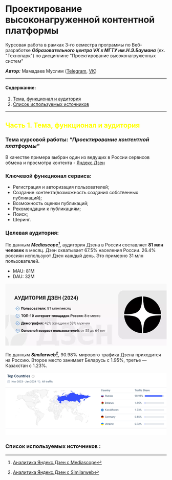 # Проектирование высоконагруженной контентной платформы
Курсовая работа в рамках 3-го семестра программы по Веб-разработке ***Образовательного центра VK x МГТУ им.Н.Э.Баумана*** (ex. "Технопарк") по дисциплине "Проектирование высоконагруженных систем"

***Автор:*** Мамадаев Муслим ([Telegram](https://t.me/muslimitsuhide), [VK](https://vk.com/muslimitsuhide))

---

#### Содержание:
1. [Тема, функционал и аудитория](#1)
2. [Список используемых источников](#2)
---

## <span style="color: yellow">Часть 1. Тема, функционал и аудитория</span><a name="1"></a>

### Тема курсовой работы: ***"Проектирование контентной платформы"***
В качестве примера выбран один из ведущих в России сервисов обмена и просмотра контента - [Яндекс.Дзен](https://dzen.ru/)

### Ключевой функционал сервиса:
- Регистрация и авторизация пользователей;
- Создание контента(возможность создания собственных публикаций);
- Возможность оценки публикаций;
- Рекомендации к публикациям;
- Поиск;
- Шеринг.

### Целевая аудитория:
По данным ***Mediascope[^1]***, аудитория Дзена в России составляет **81 млн человек** в месяц. Дзен охватывает 67.5% населения России. 26.4% россиян используют Дзен каждый день. Это примерно 31 млн пользователей. 

- MAU: 81М 
- DAU: 32М

![Аудитория Дзена](img/stat.png)

По данным ***Similarweb[^2]***, 90.98% мирового трафика Дзена приходится на Россию. Второе место занимает Беларусь с 1.95%, третье — Казахстан с 1.23%.

![Трафик Дзена](img/top.png)

### Список используемых источников <a name="2"></a>:
[^1]: [Аналитика Яндекс.Дзен с Mediascope](https://mediascope.net/data/)

[^2]: [Аналитика Яндекс.Дзен с Similarweb](https://pro.similarweb.com/#/digitalsuite/websiteanalysis/overview/website-performance/*/999/3m?webSource=Total&key=dzen.ru)
